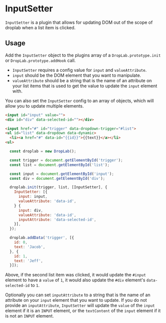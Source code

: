 # InputSetter

`InputSetter` is a plugin that allows for updating DOM out of the scope of droplab when a list item is clicked.

## Usage

Add the `InputSetter` object to the plugins array of a `DropLab.prototype.init` or `DropLab.prototype.addHook` call.

- `InputSetter` requires a config value for `input` and `valueAttribute`.
- `input` should be the DOM element that you want to manipulate.
- `valueAttribute` should be a string that is the name of an attribute on your list items that is used to get the value
  to update the `input` element with.

You can also set the `InputSetter` config to an array of objects, which will allow you to update multiple elements.

```html
<input id="input" value="">
<div id="div" data-selected-id=""></div>

<input href="#" id="trigger" data-dropdown-trigger="#list">
<ul id="list" data-dropdown data-dynamic>
  <li><a href="#" data-id="{{id}}">{{text}}</a></li>
<ul>
```
```js
  const droplab = new DropLab();

  const trigger = document.getElementById('trigger');
  const list = document.getElementById('list');

  const input = document.getElementById('input');
  const div = document.getElementById('div');

  droplab.init(trigger, list, [InputSetter], {
    InputSetter: [{
      input: input,
      valueAttribute: 'data-id',
    } {
      input: div,
      valueAttribute: 'data-id',
      inputAttribute: 'data-selected-id',
    }],
  });

  droplab.addData('trigger', [{
    id: 0,
    text: 'Jacob',
  }, {
    id: 1,
    text: 'Jeff',
  }]);
```

Above, if the second list item was clicked, it would update the `#input` element
to have a `value` of `1`, it would also update the `#div` element's `data-selected-id` to `1`.

Optionally you can set `inputAttribute` to a string that is the name of an attribute on your `input` element that you want to update.
If you do not provide an `inputAttribute`, `InputSetter` will update the `value` of the `input` element if it is an `INPUT` element,
or the `textContent` of the `input` element if it is not an `INPUT` element.
